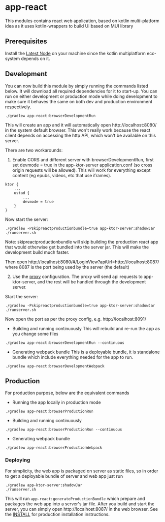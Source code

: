 # app-react

This modules contains react web application, based on kotlin multi-platform idea as it uses kotlin-wrappers to build UI based on MUI library

## Prerequisites
Install the [Latest Node](https://nodejs.org/en/download/) on your machine since the kotlin multiplatform eco-system depends on it.

## Development
You can now build this module by simply running the commands listed below. It will download all required
dependencies for it to start-up. You can run on either development or production mode while doing
development to make sure it behaves the same on both dev and production environment respectively.

```
./gradlew app-react:browserDevelopmentRun
```

This will create an app and it will automatically open http://localhost:8080/ in the system default
browser. This won't really work because the react client depends on accessing the http API, which
won't be available on this server.

There are two workarounds:

1)  Enable CORS and different server with browserDevelopmentRun, first set devmode = true in
the app-ktor-server application.conf (so cross origin requests will be allowed). This will work for
everything except content (eg epubs, videos, etc that use iframes).

```
ktor {
    ...
    ustad {
        ...
        devmode = true
    }
}
```

Now start the server:

```
./gradlew -Pskipreactproductionbundle=true app-ktor-server:shadowJar
./runserver.sh
```
Note: skipreactproductionbundle will skip building the production react app that would otherwise get
bundled into the server jar. This will make the development build much faster.

Then open http://localhost:8080/#/LoginView?apiUrl=http://localhost:8087/ where 8087 is the port
being used by the server (the default)

2)  Use the [proxy](./contrib/kotlinjs-apache-debug.conf) configuration. The proxy will send api
requests to app-ktor-server, and the rest will be handled through the development server.

Start the server:
```
./gradlew -Pskipreactproductionbundle=true app-ktor-server:shadowJar
./runserver.sh
```

Now open the port as per the proxy config, e.g. http://localhost:8091/

* Building and running continuously
This will rebuild and re-run the app as you change some files
```
./gradlew app-react:browserDevelopmentRun --continuous
```

* Generating webpack bundle
This is a deployable bundle, it is standalone bundle which include everything needed for the app to run.
```
./gradlew app-react:browserDevelopmentWebpack
```

## Production
For production purpose, below are the equivalent commands
* Running the app locally in production mode

```
./gradlew app-react:browserProductionRun
```
* Building and running continuously

```
./gradlew app-react:browserProductionRun --continuous
```
* Generating webpack bundle

```
./gradlew app-react:browserProductionWebpack
```
### Deploying
For simplicity, the web app is packaged on server as static files, so in order to get a deployable
 bundle of server and web app just run

```
./gradlew app-ktor-server:shadowJar
./runserver.sh
```
This will run ``` app-react:generateProductionBundle ``` which prepare and packages the web app into a server's jar
file.  After you build and start the server, you can simply open http://localhost:8087/ in the
web browser. See the [INSTALL](../INSTALL.md) for production installation instructions.

